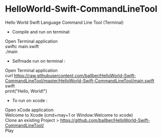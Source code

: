 # HelloWorld-Swift-CommandLineTool
Hello World Swift Language Command Line Tool (Terminal)

- Compile and run on terminal: 

Open Terminal application  
swiftc main.swift  
./main  

- Selfmade run on terminal : 

Open Terminal application  
curl https://raw.githubusercontent.com/ballber/HelloWorld-Swift-CommandLineTool/master/HelloWorld-Swift-CommandLineTool/main.swift  
swift  
print("Hello, World!")  

- To run on xcode :

Open xCode application  
Welcome to Xcode (cmd+may+1 or Window:Welcome to xcode)  
Clone an existing Project > https://github.com/ballber/HelloWorld-Swift-CommandLineTool/  
Play  

